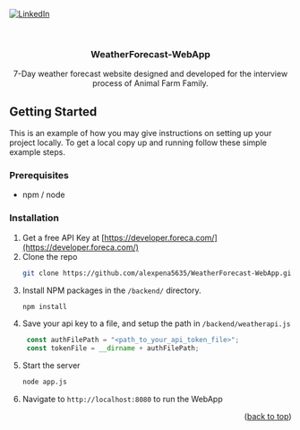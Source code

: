 <div id="top"></div>
<!--
*** Thanks for checking out the Best-README-Template. If you have a suggestion
*** that would make this better, please fork the repo and create a pull request
*** or simply open an issue with the tag "enhancement".
*** Don't forget to give the project a star!
*** Thanks again! Now go create something AMAZING! :D
-->



<!-- PROJECT SHIELDS -->
<!--
*** I'm using markdown "reference style" links for readability.
*** Reference links are enclosed in brackets [ ] instead of parentheses ( ).
*** See the bottom of this document for the declaration of the reference variables
*** for contributors-url, forks-url, etc. This is an optional, concise syntax you may use.
*** https://www.markdownguide.org/basic-syntax/#reference-style-links
-->
[![LinkedIn][linkedin-shield]][linkedin-url]

<!-- PROJECT LOGO -->
<br />
<div align="center">
  <a href="https://github.com/alexpena5635/WeatherForecast-WebApp">
  </a>

  <h3 align="center">WeatherForecast-WebApp</h3>

  <p align="center">
    7-Day weather forecast website designed and developed for the interview process of Animal Farm Family.
    <br />
  </p>
</div>



<!-- GETTING STARTED -->
## Getting Started

This is an example of how you may give instructions on setting up your project locally.
To get a local copy up and running follow these simple example steps.

### Prerequisites

* npm / node

### Installation

1. Get a free API Key at [https://developer.foreca.com/](https://developer.foreca.com/)
2. Clone the repo
   ```sh
   git clone https://github.com/alexpena5635/WeatherForecast-WebApp.git
   ```
3. Install NPM packages in the `/backend/` directory.
   ```sh
   npm install
   ```
4. Save your api key to a file, and setup the path in `/backend/weatherapi.js`
   ```js
    const authFilePath = "<path_to_your_api_token_file>"; 
    const tokenFile = __dirname + authFilePath;
   ```
5. Start the server
   ```sh
   node app.js
   ```
6. Navigate to `http://localhost:8080` to run the WebApp

<p align="right">(<a href="#top">back to top</a>)</p>


<!-- MARKDOWN LINKS & IMAGES -->
<!-- https://www.markdownguide.org/basic-syntax/#reference-style-links -->
[linkedin-shield]: https://img.shields.io/badge/-LinkedIn-black.svg?style=for-the-badge&logo=linkedin&colorB=555
[linkedin-url]: http://www.linkedin.com/in/alex-pe%C3%B1a-944095241
